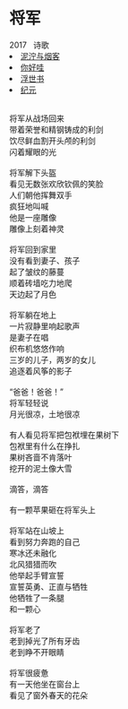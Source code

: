 # 将军

<nav class="navbar">
  <div class="navbar__inner">
    <div class="navbar__items">
      <span class="badge badge--info">2017</span>&nbsp;&nbsp;
      <span class="badge badge--primary">诗歌</span>
    </div>
    <div class="navbar__items navbar__items--right">
      <li class="pills__item"><a href="/docs/Collection/stuck_in_cloud">泥泞与烟客</a></li>
      <li class="pills__item"><a href="/docs/Collection/how_you_doing">你好哇</a></li>
      <li class="pills__item pills__item--active"><a href="/docs/Collection/ukiyoe">浮世书</a></li>
      <li class="pills__item"><a href="/docs/Collection/anno">纪元</a></li>
    </div>
  </div>
</nav><br />

<div class="card-demo">
  <div class="card">
    <div class="card__body">
      <p>
        将军从战场回来<br />带着荣誉和精钢铸成的利剑<br />饮尽鲜血割开头颅的利剑<br />闪着耀眼的光<br /><br />将军解下头盔<br />看见无数张欢欣钦佩的笑脸<br />人们朝他挥舞双手<br />疯狂地叫喊<br />他是一座雕像<br />雕像上刻着神灵<br /><br />将军回到家里<br />没有看到妻子、孩子<br />起了皱纹的藤蔓<br />顺着砖墙吃力地爬<br />天边起了月色<br /><br />将军躺在地上<br />一片寂静里响起歌声<br />是妻子在唱<br />织布机悠悠作响<br />三岁的儿子，两岁的女儿<br />追逐着风筝的影子<br /><br />“爸爸！爸爸！”<br />将军轻轻说<br />月光很凉，土地很凉<br /><br />有人看见将军把包袱埋在果树下<br />包袱里有什么在挣扎<br />果树吝啬不肯落叶<br />挖开的泥土像大雪<br /><br />滴答，滴答<br /><br />有一颗苹果砸在将军头上<br /><br />将军站在山坡上<br />看到努力奔跑的自己<br />寒冰还未融化<br />北风猎猎而吹<br />他举起手臂宣誓<br />宣誓英勇、正直与牺牲<br />他牺牲了一条腿<br />和一颗心<br /><br />将军老了<br />老到掉光了所有牙齿<br />老到睁不开眼睛<br /><br />将军很疲惫<br />有一天他坐在窗台上<br />看见了窗外春天的花朵
      </p>
    </div>
  </div>
</div><br />